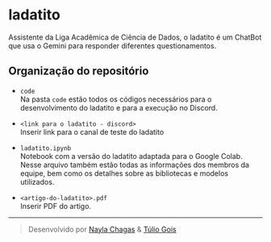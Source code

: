 # ladatito
Assistente da Liga Acadêmica de Ciência de Dados, o ladatito é um ChatBot que usa o Gemini para responder diferentes questionamentos.

## Organização do repositório
* `code`<br>
Na pasta `code` estão todos os códigos necessários para o desenvolvimento do ladatito e para a execução no Discord.

* `<link para o ladatito - discord>`<br>
Inserir link para o canal de teste do ladatito

* `ladatito.ipynb`<br>
Notebook com a versão do ladatito adaptada para o Google Colab. Nesse arquivo também estão todas as informações dos membros da equipe, bem como os detalhes sobre as bibliotecas e modelos utilizados.

* `<artigo-do-ladatito>.pdf`<br>
Inserir PDF do artigo.
---
> Desenvolvido por [Nayla Chagas](https://github.com/nhawlao) & [Túlio Gois](https://github.com/tuliosg)
